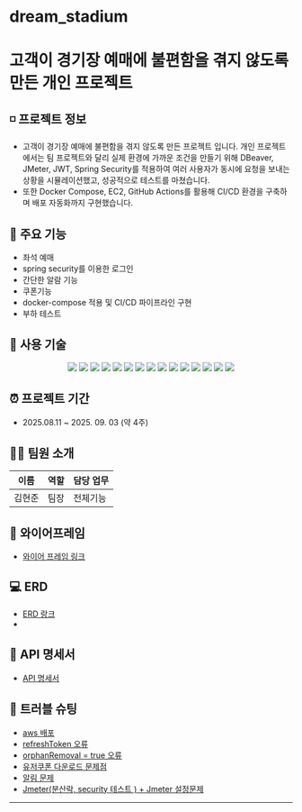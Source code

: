 # dream_stadium

# 고객이 경기장 예매에 불편함을 겪지 않도록 만든 개인 프로젝트

## ◽ 프로젝트 정보
- 고객이 경기장 예매에 불편함을 겪지 않도록 만든 프로젝트 입니다. 개인 프로젝트에서는 팀 프로젝트와 달리 실제 환경에 가까운 조건을 만들기 위해 DBeaver, JMeter, JWT, Spring Security를 적용하여 여러 사용자가 동시에 요청을 보내는 상황을 시뮬레이션했고, 성공적으로 테스트를 마쳤습니다.
- 또한 Docker Compose, EC2, GitHub Actions를 활용해 CI/CD 환경을 구축하며 배포 자동화까지 구현했습니다.

## 🚀 주요 기능
- 좌석 예매
- spring security를 이용한 로그인
- 간단한 알람 기능
- 쿠폰기능
- docker-compose 적용 및 CI/CD 파이프라인 구현
- 부하 테스트

## 🔧 사용 기술
<p align="center">
  <img src="https://img.shields.io/badge/Java-007396?style=for-the-badge&logo=openjdk&logoColor=white"> 
  <img src="https://img.shields.io/badge/SpringBoot-6DB33F?style=for-the-badge&logo=springboot&logoColor=white">
  <img src="https://img.shields.io/badge/SpringMVC-6DB33F?style=for-the-badge&logo=spring&logoColor=white">
  <img src="https://img.shields.io/badge/JPA-59666C?style=for-the-badge&logo=hibernate&logoColor=white">
  <img src="https://img.shields.io/badge/MySQL-4479A1?style=for-the-badge&logo=mysql&logoColor=white">
  <img src="https://img.shields.io/badge/Redis-DC382D?style=for-the-badge&logo=redis&logoColor=white">
  <img src="https://img.shields.io/badge/Redisson-FF0000?style=for-the-badge&logo=redis&logoColor=white">
  <img src="https://img.shields.io/badge/SpringSecurity-6DB33F?style=for-the-badge&logo=springsecurity&logoColor=white">
  <img src="https://img.shields.io/badge/JWT-000000?style=for-the-badge&logo=jsonwebtokens&logoColor=white">
  <img src="https://img.shields.io/badge/Docker-2496ED?style=for-the-badge&logo=docker&logoColor=white">
  <img src="https://img.shields.io/badge/DockerCompose-2496ED?style=for-the-badge&logo=docker&logoColor=white">
  <img src="https://img.shields.io/badge/AWS%20EC2-FF9900?style=for-the-badge&logo=amazonec2&logoColor=white">
  <img src="https://img.shields.io/badge/GitHubActions-2088FF?style=for-the-badge&logo=githubactions&logoColor=white">
  <img src="https://img.shields.io/badge/GitHub-181717?style=for-the-badge&logo=github&logoColor=white">
  <img src="https://img.shields.io/badge/JMeter-D22128?style=for-the-badge&logo=apachejmeter&logoColor=white">
</p>

## ⏰ 프로젝트 기간
- 2025.08.11 ~ 2025. 09. 03 (약 4주)

## 🧑‍💻 팀원 소개
| 이름       | 역할   | 담당 업무                  |
|-----------|--------|-------------------------|
| 김현준      |  팀장 | 전체기능| 


## 🔗 와이어프레임
- [와이어 프레임 링크](https://www.figma.com/design/XfzXpl6Q6GOpBJrvhrFGiW/Untitled?node-id=0-1&p=f&m=draw)

## 💻 ERD
- [ERD 랑크](https://www.erdcloud.com/d/HwkrJhhb3vdgXWRGD)
- [](erd2.png)

## 📑 API 명세서
- [API 명세서](https://docs.google.com/spreadsheets/d/11Qq5HuWawa5z2Xr85AcOYGalAq86K45NjR2TovMdyxE/edit?gid=0#gid=0)

## 📜 트러블 슈팅 
- [aws 배포](https://qlgh2gh.tistory.com/55)
- [refreshToken 오류](https://qlgh2gh.tistory.com/56)
- [orphanRemoval = true 오류](https://qlgh2gh.tistory.com/54)
- [유저쿠폰 다운로드 문제점](https://qlgh2gh.tistory.com/57)
- [알림 문제](https://qlgh2gh.tistory.com/58)
- [Jmeter(분산락, security 테스트 ) + Jmeter 설정문제](https://qlgh2gh.tistory.com/59)
---
